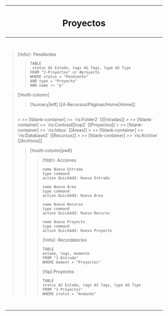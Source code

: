 
</br>

---
# <p align="center"> Proyectos</p>

---

</br>

> [!info]- Pendientes
> > ```dataview
>>TABLE
>>	status AS Estado, tags AS Tags, type AS Tipo
>>FROM "2-Proyectos" or #proyecto 
>>WHERE status = "Pendiente"
>>AND type = "Proyecto"
>>AND name != "p"
>>```
>

> [!multi-column]
>
> > [!sumary|left]  [[4-Recursos/Páginas/Home|Home]]
> </br>
>>
>>> [!blank-container]
>>> `ris:Folder2` [[Entradas]]
>>
>>> [!blank-container]
>>> `ris:ContrastDrop2` [[Proyectos]]
>>
>>> [!blank-container]
>>> `ris:Inbox` [[Áreas]]
>>
>>> [!blank-container]
>>> `ris:Database2` [[Recursos]]
>>
>>> [!blank-container]
>>> `ris:Archive` [[Archivos]]
>
> > [!multi-column|pw6]
> >
> > > [!tldr]- Acciones
>>> ```button
>>> name Nueva Entrada
>>>type command
>>> action QuickAdd: Nueva Entrada
>>> ```
>>>```button
>>> name Nueva Área
>>>type command
>>> action QuickAdd: Nueva Área
>>> ```
>>>```button
>>> name Nuevo Recurso
>>>type command
>>> action QuickAdd: Nuevo Recurso
>>> ```
>>>```button
>>> name Nuevo Proyecto
>>>type command
>>> action QuickAdd: Nuevo Proyecto
>>> ```
> >
> > > [!info]- Recordatorios
> > > ```dataview
>>>TABLE
>>>	estado, tags, momento
>>>FROM "1-Entrada"
>>>WHERE moment = "Proyectos"
>>>```
> >
> > > [!tip] Proyectos
> > > ```dataview
>>>TABLE
>>>	status AS Estado, tags AS Tags, type AS Tipo
>>>FROM "2-Proyectos"
>>>WHERE status = "Andando"
>>>```

</br>

---

</br>




